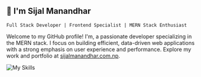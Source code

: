 ## 👋 I'm Sijal Manandhar

`Full Stack Developer | Frontend Specialist | MERN Stack Enthusiast`

Welcome to my GitHub profile! I'm, a passionate developer specializing in the MERN stack. I focus on building efficient, data-driven web applications with a strong emphasis on user experience and performance. Explore my work and portfolio at [sijalmanandhar.com.np](https://sijalmanandhar.com.np/).

![My Skills](https://skillicons.dev/icons?i=js,mongodb,express,react,nodejs,redux,tailwindcss,python,flask,django&perline=5)
